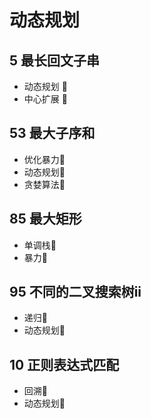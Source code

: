 # 动态规划

## 5 最长回文子串

* 动态规划 🍎
* 中心扩展 🍏

## 53  最大子序和

* 优化暴力🍎
* 动态规划🍎
* 贪婪算法🍎
  
## 85 最大矩形

* 单调栈🍎
* 暴力🍎

## 95 不同的二叉搜索树ii

* 递归🍎
* 动态规划🍏

## 10 正则表达式匹配

* 回溯🍎
* 动态规划🍏
